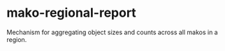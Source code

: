 # mako-regional-report
Mechanism for aggregating object sizes and counts across all makos in a region.

